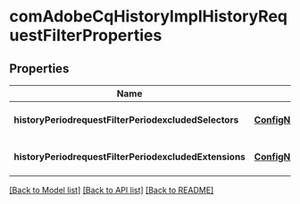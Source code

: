 # comAdobeCqHistoryImplHistoryRequestFilterProperties

## Properties
Name | Type | Description | Notes
------------ | ------------- | ------------- | -------------
**historyPeriodrequestFilterPeriodexcludedSelectors** | [**ConfigNodePropertyArray**](ConfigNodePropertyArray.md) |  | [optional] [default to null]
**historyPeriodrequestFilterPeriodexcludedExtensions** | [**ConfigNodePropertyArray**](ConfigNodePropertyArray.md) |  | [optional] [default to null]

[[Back to Model list]](../README.md#documentation-for-models) [[Back to API list]](../README.md#documentation-for-api-endpoints) [[Back to README]](../README.md)


